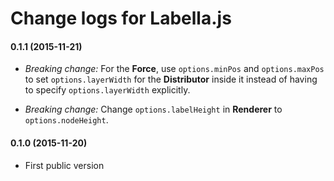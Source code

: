 # Change logs for Labella.js

<a name="0.1.1"></a>
#### 0.1.1 (2015-11-21)
* *Breaking change:* For the **Force**, use ```options.minPos``` and ```options.maxPos``` to set ```options.layerWidth``` for the **Distributor** inside it instead of having to specify ```options.layerWidth``` explicitly.

* *Breaking change:* Change ```options.labelHeight``` in **Renderer** to ```options.nodeHeight```.

<a name="0.1.0"></a>
#### 0.1.0 (2015-11-20)

* First public version